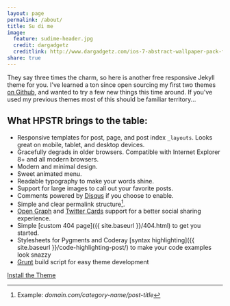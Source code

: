 ```yaml
---
layout: page
permalink: /about/
title: Su di me
image:
  feature: sudime-header.jpg
  credit: dargadgetz
  creditlink: http://www.dargadgetz.com/ios-7-abstract-wallpaper-pack-for-iphone-5-and-ipod-touch-retina/
share: true
---
```


They say three times the charm, so here is another free responsive Jekyll theme for you. I've learned a ton since open sourcing my first two themes [on Github](http://github.com/mmistakes), and wanted to try a few new things this time around. If you've used my previous themes most of this should be familiar territory...

## What HPSTR brings to the table:

* Responsive templates for post, page, and post index `_layouts`. Looks great on mobile, tablet, and desktop devices.
* Gracefully degrads in older browsers. Compatible with Internet Explorer 8+ and all modern browsers.  
* Modern and minimal design.
* Sweet animated menu.
* Readable typography to make your words shine.
* Support for large images to call out your favorite posts.
* Comments powered by [Disqus](http://disqus.com) if you choose to enable.
* Simple and clear permalink structure[^1].
* [Open Graph](https://developers.facebook.com/docs/opengraph/) and [Twitter Cards](https://dev.twitter.com/docs/cards) support for a better social sharing experience.
* Simple [custom 404 page]({{ site.baseurl }}/404.html) to get you started.
* Stylesheets for Pygments and Coderay [syntax highlighting]({{ site.baseurl }}/code-highlighting-post/) to make your code examples look snazzy
* [Grunt](http://gruntjs.com) build script for easy theme development

<div markdown="0"><a href="{{ site.baseurl }}/theme-setup" class="btn btn-info">Install the Theme</a></div>

[^1]: Example: *domain.com/category-name/post-title*